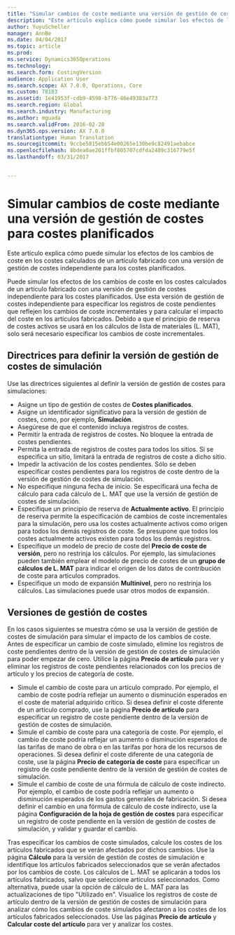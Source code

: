 ```yaml
---
title: "Simular cambios de coste mediante una versión de gestión de costes para costes planificados"
description: "Este artículo explica cómo puede simular los efectos de los cambios de coste en los costes calculados de un artículo fabricado con una versión de gestión de costes independiente para los costes planificados."
author: YuyuScheller
manager: AnnBe
ms.date: 04/04/2017
ms.topic: article
ms.prod: 
ms.service: Dynamics365Operations
ms.technology: 
ms.search.form: CostingVersion
audience: Application User
ms.search.scope: AX 7.0.0, Operations, Core
ms.custom: 78183
ms.assetid: 1e41953f-cdb9-4598-b776-46e49383a773
ms.search.region: Global
ms.search.industry: Manufacturing
ms.author: mguada
ms.search.validFrom: 2016-02-28
ms.dyn365.ops.version: AX 7.0.0
translationtype: Human Translation
ms.sourcegitcommit: 9ccbe5815ebb54e00265e130be9c82491aebabce
ms.openlocfilehash: 8bdea0ae201ffbf805707cdfda2489c316779e5f
ms.lasthandoff: 03/31/2017


---
```


# <a name="simulate-cost-changes-by-using-a-costing-version-for-planned-costs"></a>Simular cambios de coste mediante una versión de gestión de costes para costes planificados

Este artículo explica cómo puede simular los efectos de los cambios de coste en los costes calculados de un artículo fabricado con una versión de gestión de costes independiente para los costes planificados.

Puede simular los efectos de los cambios de coste en los costes calculados de un artículo fabricado con una versión de gestión de costes independiente para los costes planificados. Use esta versión de gestión de costes independiente para especificar los registros de coste pendientes que reflejen los cambios de coste incrementales y para calcular el impacto del coste en los artículos fabricados. Debido a que el principio de reserva de costes activos se usará en los cálculos de lista de materiales (L. MAT), solo será necesario especificar los cambios de coste incrementales.

## <a name="guidelines-for-defining-the-simulation-costing-version"></a>Directrices para definir la versión de gestión de costes de simulación
Use las directrices siguientes al definir la versión de gestión de costes para simulaciones:

-   Asigne un tipo de gestión de costes de **Costes planificados**.
-   Asigne un identificador significativo para la versión de gestión de costes, como, por ejemplo, **Simulación**.
-   Asegúrese de que el contenido incluya registros de costes.
-   Permitir la entrada de registros de costes. No bloquee la entrada de costes pendientes.
-   Permita la entrada de registros de costes para todos los sitios. Si se especifica un sitio, limitará la entrada de registros de coste a dicho sitio.
-   Impedir la activación de los costes pendientes. Sólo se deben especificar costes pendientes para los registros de coste dentro de la versión de gestión de costes de simulación.
-   No especifique ninguna fecha de inicio. Se especificará una fecha de cálculo para cada cálculo de L. MAT que use la versión de gestión de costes de simulación.
-   Especifique un principio de reserva de **Actualmente activo**. El principio de reserva permite la especificación de cambios de coste incrementales para la simulación, pero usa los costes actualmente activos como origen para todos los demás registros de coste. Se presupone que todos los costes actualmente activos existen para todos los demás registros.
-   Especifique un modelo de precio de coste del **Precio de coste de versión**, pero no restrinja los cálculos. Por ejemplo, las simulaciones pueden también emplear el modelo de precio de costes de un **grupo de cálculos de L. MAT** para indicar el origen de los datos de contribución de coste para artículos comprados.
-   Especifique un modo de expansión **Multinivel**, pero no restrinja los cálculos. Las simulaciones puede usar otros modos de expansión.

## <a name="costing-versions"></a>Versiones de gestión de costes
En los casos siguientes se muestra cómo se usa la versión de gestión de costes de simulación para simular el impacto de los cambios de coste. Antes de especificar un cambio de coste simulado, elimine los registros de coste pendientes dentro de la versión de gestión de costes de simulación para poder empezar de cero. Utilice la página **Precio de artículo** para ver y eliminar los registros de coste pendientes relacionados con los precios de artículo y los precios de categoría de coste.

-   Simule el cambio de coste para un artículo comprado. Por ejemplo, el cambio de coste podría reflejar un aumento o disminución esperados en el coste de material adquirido crítico. Si desea definir el coste diferente de un artículo comprado, use la página **Precio de artículo** para especificar un registro de coste pendiente dentro de la versión de gestión de costes de simulación.
-   Simule el cambio de coste para una categoría de coste. Por ejemplo, el cambio de coste podría reflejar un aumento o disminución esperados de las tarifas de mano de obra o en las tarifas por hora de los recursos de operaciones. Si desea definir el coste diferente de una categoría de coste, use la página **Precio de categoría de coste** para especificar un registro de coste pendiente dentro de la versión de gestión de costes de simulación.
-   Simule el cambio de coste de una fórmula de cálculo de coste indirecto. Por ejemplo, el cambio de coste podría reflejar un aumento o disminución esperados de los gastos generales de fabricación. Si desea definir el cambio en una fórmula de cálculo de coste indirecto, use la página **Configuración de la hoja de gestión de costes** para especificar un registro de coste pendiente en la versión de gestión de costes de simulación, y validar y guardar el cambio.

Tras especificar los cambios de coste simulados, calcule los costes de los artículos fabricados que se verán afectados por dichos cambios. Use la página **Cálculo** para la versión de gestión de costes de simulación e identifique los artículos fabricados seleccionados que se verán afectados por los cambios de coste. Los cálculos de L. MAT se aplicarán a todos los artículos fabricados, salvo que seleccione artículos seleccionados. Como alternativa, puede usar la opción de cálculo de L. MAT para las actualizaciones de tipo "Utilizado en". Visualice los registros de coste de artículo dentro de la versión de gestión de costes de simulación para analizar cómo los cambios de coste simulados afectaron a los costes de los artículos fabricados seleccionados. Use las páginas **Precio de artículo** y **Calcular coste del artículo** para ver y analizar los costes.


